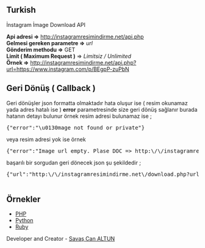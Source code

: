 ## Turkish
İnstagram İmage Download API

**Api adresi =>** http://instagramresimindirme.net/api.php  
**Gelmesi gereken parametre =>** _url_  
**Gönderim methodu =>** GET  
**Limit ( Maximum Request )** => _Limitsiz / Unlimited_  
**Örnek =>** http://instagramresimindirme.net/api.php?url=https://www.instagram.com/p/BEgpP-zuPbN  

## Geri Dönüş ( Callback )

Geri dönüşler json formatta olmaktadır hata oluşur ise ( resim okunamaz yada adres hatalı ise ) **error** parametresinde size geri dönüş sağlanır burada hatanın detayı bulunur örnek resim adresi bulunamaz ise ;

<pre>{"error":"\u0130mage not found or private"}</pre>

veya resim adresi yok ise örnek

<pre>{"error":"Image url empty. Plase DOC => http:\/\/instagramresimindirme.net\/developer.php"}</pre>

başarılı bir sorgudan geri dönecek json şu şekildedir ;

<pre>{"url":"http:\/\/instagramresimindirme.net\/download.php?url=https:\/\/scontent.cdninstagram.com\/t51.2885-15\/s640x640\/sh0.08\/e35\/12599183_1739880949622714_1733724901_n.jpg","description":"Punisher \ud83d\ude0e #turkey #istanbul","username":"savascanaltun"}
									</pre>


## Örnekler 

- [PHP](https://github.com/saltun/InstagramImageDownload/tree/master/php)
- [Python](https://github.com/saltun/InstagramImageDownload/tree/master/python)
- [Ruby](https://github.com/saltun/InstagramImageDownload/tree/master/ruby)

 Developer and Creator - [Savaş Can ALTUN](http://savascanaltun.com.tr "Savaş Can ALTUN")

 
